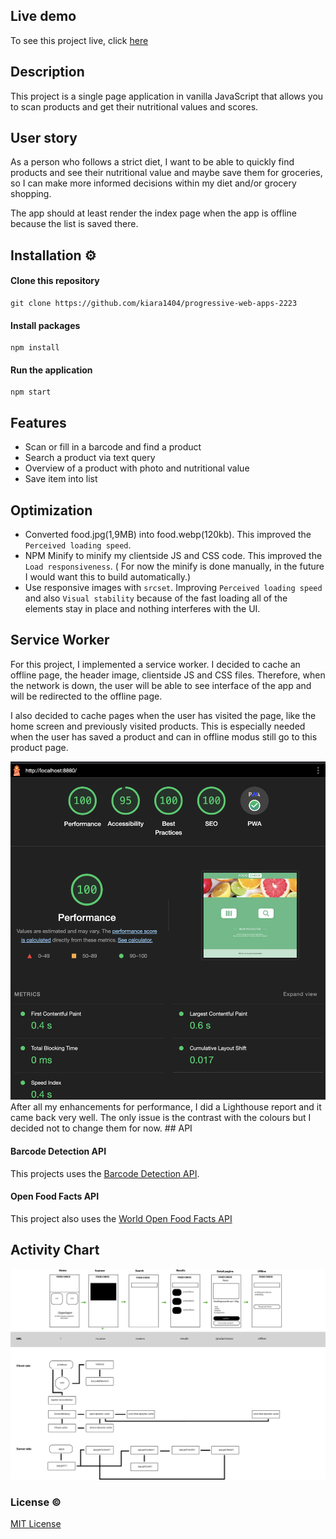 ## Live demo

To see this project live, click [here](https://pwa-23.onrender.com/)

## Description

<!-- ☝️ replace this description with a description of your own work -->

This project is a single page application in vanilla JavaScript that allows you to scan products and get their nutritional values and scores.

## User story

As a person who follows a strict diet, I want to be able to quickly find products and see their nutritional value and maybe save them for groceries, so I can make more informed decisions within my diet and/or grocery shopping.

The app should at least render the index page when the app is offline because the list is saved there.

## Installation ⚙️

#### Clone this repository

```
git clone https://github.com/kiara1404/progressive-web-apps-2223
```

#### Install packages

```
npm install
```

#### Run the application

```
npm start
```

<!-- ...but how does one use this project? What are its features 🤔 -->

## Features

- Scan or fill in a barcode and find a product
- Search a product via text query
- Overview of a product with photo and nutritional value
- Save item into list

## Optimization

- Converted food.jpg(1,9MB) into food.webp(120kb). This improved the `Perceived loading speed`.
- NPM Minify to minify my clientside JS and CSS code. This improved the `Load responsiveness`. ( For now the minify is done manually, in the future I would want this to build automatically.)
- Use responsive images with `srcset`. Improving `Perceived loading speed` and also `Visual stability` because of the fast loading all of the elements stay in place and nothing interferes with the UI.

## Service Worker

For this project, I implemented a service worker. I decided to cache an offline page, the header image, clientside JS and CSS files. Therefore, when the network is down, the user will be able to see interface of the app and will be redirected to the offline page.

I also decided to cache pages when the user has visited the page, like the home screen and previously visited products. This is especially needed when the user has saved a product and can in offline modus still go to this product page.

<img src="./static/img/lighthouse.png"  width="800px"/>
After all my enhancements for performance, I did a Lighthouse report and it came back very well. The only issue is the contrast with the colours but I decided not to change them for now. 
## API

#### Barcode Detection API

This projects uses the [Barcode Detection API](https://developer.mozilla.org/en-US/docs/Web/API/Barcode_Detection_API).

#### Open Food Facts API

This project also uses the [World Open Food Facts API](https://world.openfoodfacts.org/data)

<!-- Maybe a checklist of done stuff and stuff still on your wishlist? ✅ -->

## Activity Chart

<img src="./static/img/activity-chart3.0.png" width="800px" />

### License ©

[MIT License](https://github.com/kiara1404/web-app-from-scratch-2122/blob/main/LICENSE)

<!-- How about a license here? 📜 (or is it a licence?) 🤷 -->
